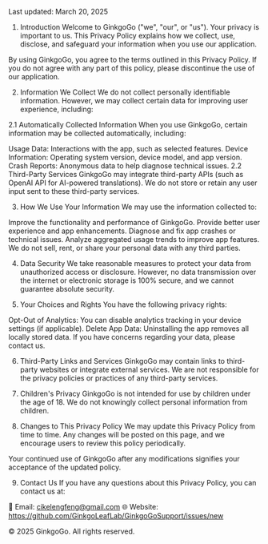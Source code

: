 Last updated: March 20, 2025

1. Introduction
Welcome to GinkgoGo ("we", "our", or "us"). Your privacy is important to us. This Privacy Policy explains how we collect, use, disclose, and safeguard your information when you use our application.

By using GinkgoGo, you agree to the terms outlined in this Privacy Policy. If you do not agree with any part of this policy, please discontinue the use of our application.

2. Information We Collect
We do not collect personally identifiable information. However, we may collect certain data for improving user experience, including:

2.1 Automatically Collected Information
When you use GinkgoGo, certain information may be collected automatically, including:

Usage Data: Interactions with the app, such as selected features.
Device Information: Operating system version, device model, and app version.
Crash Reports: Anonymous data to help diagnose technical issues.
2.2 Third-Party Services
GinkgoGo may integrate third-party APIs (such as OpenAI API for AI-powered translations). We do not store or retain any user input sent to these third-party services.

3. How We Use Your Information
We may use the information collected to:

Improve the functionality and performance of GinkgoGo.
Provide better user experience and app enhancements.
Diagnose and fix app crashes or technical issues.
Analyze aggregated usage trends to improve app features.
We do not sell, rent, or share your personal data with any third parties.

4. Data Security
We take reasonable measures to protect your data from unauthorized access or disclosure. However, no data transmission over the internet or electronic storage is 100% secure, and we cannot guarantee absolute security.

5. Your Choices and Rights
You have the following privacy rights:

Opt-Out of Analytics: You can disable analytics tracking in your device settings (if applicable).
Delete App Data: Uninstalling the app removes all locally stored data.
If you have concerns regarding your data, please contact us.

6. Third-Party Links and Services
GinkgoGo may contain links to third-party websites or integrate external services. We are not responsible for the privacy policies or practices of any third-party services.

7. Children's Privacy
GinkgoGo is not intended for use by children under the age of 18. We do not knowingly collect personal information from children.

8. Changes to This Privacy Policy
We may update this Privacy Policy from time to time. Any changes will be posted on this page, and we encourage users to review this policy periodically.

Your continued use of GinkgoGo after any modifications signifies your acceptance of the updated policy.

9. Contact Us
If you have any questions about this Privacy Policy, you can contact us at:

📧 Email: cikelengfeng@gmail.com
🌐 Website: https://github.com/GinkgoLeafLab/GinkgoGoSupport/issues/new

© 2025 GinkgoGo. All rights reserved.